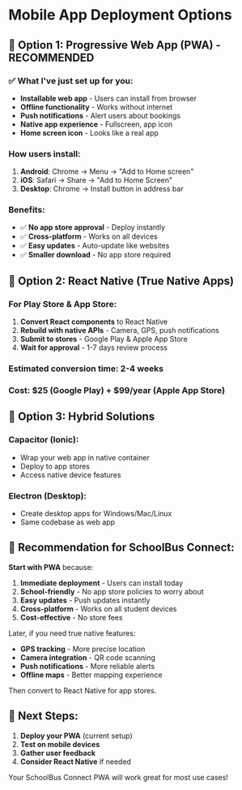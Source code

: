 # Mobile App Deployment Options

## 📱 Option 1: Progressive Web App (PWA) - RECOMMENDED

### ✅ What I've just set up for you:
- **Installable web app** - Users can install from browser
- **Offline functionality** - Works without internet
- **Push notifications** - Alert users about bookings
- **Native app experience** - Fullscreen, app icon
- **Home screen icon** - Looks like a real app

### How users install:
1. **Android**: Chrome → Menu → "Add to Home screen"
2. **iOS**: Safari → Share → "Add to Home Screen"
3. **Desktop**: Chrome → Install button in address bar

### Benefits:
- ✅ **No app store approval** - Deploy instantly
- ✅ **Cross-platform** - Works on all devices
- ✅ **Easy updates** - Auto-update like websites
- ✅ **Smaller download** - No app store required

## 📱 Option 2: React Native (True Native Apps)

### For Play Store & App Store:
1. **Convert React components** to React Native
2. **Rebuild with native APIs** - Camera, GPS, push notifications
3. **Submit to stores** - Google Play & Apple App Store
4. **Wait for approval** - 1-7 days review process

### Estimated conversion time: 2-4 weeks
### Cost: $25 (Google Play) + $99/year (Apple App Store)

## 📱 Option 3: Hybrid Solutions

### Capacitor (Ionic):
- Wrap your web app in native container
- Deploy to app stores
- Access native device features

### Electron (Desktop):
- Create desktop apps for Windows/Mac/Linux
- Same codebase as web app

## 🎯 Recommendation for SchoolBus Connect:

**Start with PWA** because:
1. **Immediate deployment** - Users can install today
2. **School-friendly** - No app store policies to worry about
3. **Easy updates** - Push updates instantly
4. **Cross-platform** - Works on all student devices
5. **Cost-effective** - No store fees

Later, if you need true native features:
- **GPS tracking** - More precise location
- **Camera integration** - QR code scanning
- **Push notifications** - More reliable alerts
- **Offline maps** - Better mapping experience

Then convert to React Native for app stores.

## 🚀 Next Steps:

1. **Deploy your PWA** (current setup)
2. **Test on mobile devices** 
3. **Gather user feedback**
4. **Consider React Native** if needed

Your SchoolBus Connect PWA will work great for most use cases!
